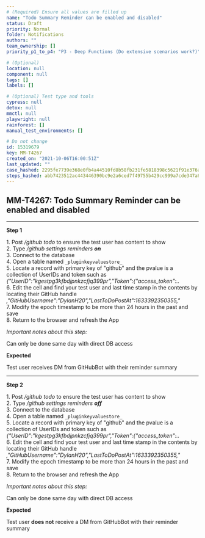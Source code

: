 ```yaml
---
# (Required) Ensure all values are filled up
name: "Todo Summary Reminder can be enabled and disabled"
status: Draft
priority: Normal
folder: Notifications
authors: ""
team_ownership: []
priority_p1_to_p4: "P3 - Deep Functions (Do extensive scenarios work?)"

# (Optional)
location: null
component: null
tags: []
labels: []

# (Optional) Test type and tools
cypress: null
detox: null
mmctl: null
playwright: null
rainforest: []
manual_test_environments: []

# Do not change
id: 15319679
key: MM-T4267
created_on: "2021-10-06T16:00:51Z"
last_updated: ""
case_hashed: 2295fe7739e368e0fb4a44510fd8b58fb231fe5818398c5621f91e376a6ef7679b29e88ba64ad0663b85f70cfdbae666
steps_hashed: abb7423512ac443446390bc9e2a6ced7f49755b429cc999a7cde347a895a04e9fe349930bbc9e3007a09d6a592b0deab
---
```


<!-- (Auto-generated) Based on frontmatter's "key" and "name" -->

## MM-T4267: Todo Summary Reminder can be enabled and disabled

---

**Step 1**

1\. Post _/github todo_ to ensure the test user has content to show\
2\. Type _/github settings reminders **on**_\
3\. Connect to the database\
4\. Open a table named `_pluginkeyvaluestore_`\
5\. Locate a record with primary key of "github" and the pvalue is a collection of UserIDs and token such as _{"UserID":"kgestpg3kfbdjpnkzcfjq399pr","Token":{"access\_token":.._\
6\. Edit the cell and find your test user and last time stamp in the contents by locating their GitHub handle _,"GitHubUsername":"DylanH20","LastToDoPostAt":1633392350355,"_\
7\. Modify the epoch timestamp to be more than 24 hours in the past and save\
8\. Return to the browser and refresh the App

_Important notes about this step:_

Can only be done same day with direct DB access

**Expected**

Test user receives DM from GitHubBot with their reminder summary

---

**Step 2**

1\. Post _/github todo_ to ensure the test user has content to show\
2\. Type _/github settings reminders **off**_\
3\. Connect to the database\
4\. Open a table named `_pluginkeyvaluestore_`\
5\. Locate a record with primary key of "github" and the pvalue is a collection of UserIDs and token such as _{"UserID":"kgestpg3kfbdjpnkzcfjq399pr","Token":{"access\_token":.._\
6\. Edit the cell and find your test user and last time stamp in the contents by locating their GitHub handle _,"GitHubUsername":"DylanH20","LastToDoPostAt":1633392350355,"_\
7\. Modify the epoch timestamp to be more than 24 hours in the past and save\
8\. Return to the browser and refresh the App

_Important notes about this step:_

Can only be done same day with direct DB access

**Expected**

Test user **does not** receive a DM from GitHubBot with their reminder summary
